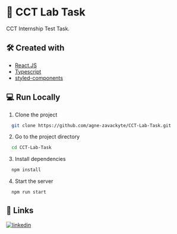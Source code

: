 
# 🚀 CCT Lab Task

CCT Internship Test Task.

## 🛠 Created with

- [React.JS](https://reactjs.org/docs/getting-started.html)
- [Typescript](https://www.typescriptlang.org/docs/)
- [styled-components](https://styled-components.com/docs)


## 💻 Run Locally

1. Clone the project

```bash
  git clone https://github.com/agne-zavackyte/CCT-Lab-Task.git
```

2. Go to the project directory

```bash
  cd CCT-Lab-Task
```

3. Install dependencies

```bash
  npm install
```

4. Start the server

```bash
  npm run start
```


## 🔗 Links

[![linkedin](https://img.shields.io/badge/linkedin-0A66C2?style=for-the-badge&logo=linkedin&logoColor=white)](https://www.linkedin.com/in/agne-zavackyte)


